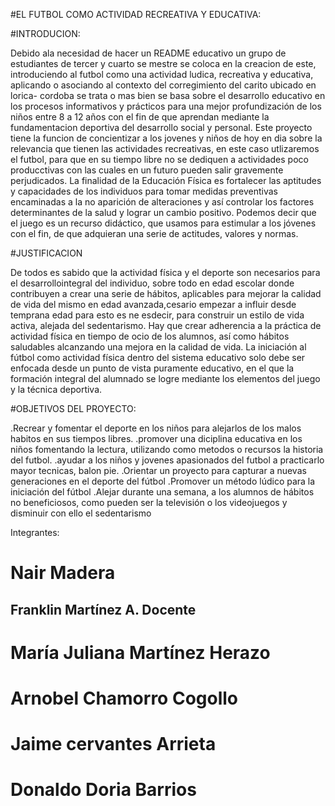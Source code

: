 #EL FUTBOL COMO ACTIVIDAD RECREATIVA Y EDUCATIVA:

#INTRODUCION:

Debido ala necesidad de hacer un README educativo un grupo de estudiantes de tercer y cuarto se mestre se coloca en la creacion de este, introduciendo al futbol como una actividad ludica, recreativa y educativa, aplicando o asociando al contexto del corregimiento del carito ubicado en lorica- cordoba
se trata o mas bien se basa sobre el desarrollo educativo en los procesos informativos y prácticos para una mejor profundización de los niños entre 8 a 12 años con el  fin de que aprendan mediante la fundamentacion  deportiva del desarrollo social y personal.
Este proyecto tiene la funcion de concientizar a los jovenes y niños de hoy en dia sobre la relevancia que tienen las actividades recreativas, en este caso utlizaremos el futbol, para que en su tiempo libre no se dediquen a actividades poco producctivas con las cuales en un futuro pueden salir gravemente perjudicados.
La finalidad de la Educación Física es fortalecer las aptitudes y capacidades de los individuos para tomar medidas preventivas encaminadas a la no aparición de alteraciones y así controlar los factores determinantes de la salud y lograr un cambio positivo.
Podemos decir que el juego es un recurso didáctico, que usamos para estimular a los jóvenes con el fin, de que adquieran una serie de actitudes, valores y normas.

#JUSTIFICACION 

De todos es sabido que la actividad física y el deporte son necesarios para el desarrollointegral del individuo, sobre todo en edad escolar donde contribuyen a crear una serie de hábitos, aplicables para mejorar la calidad de vida del mismo en edad avanzada,cesario empezar a influir desde temprana edad para esto es ne esdecir, para construir un estilo de vida activa, alejada del sedentarismo. Hay que crear adherencia a la práctica de actividad física en tiempo de ocio de los alumnos, así como
hábitos saludables alcanzando una mejora en la calidad de vida. La iniciación al fútbol como actividad física dentro del sistema educativo solo debe ser enfocada desde un punto de vista puramente educativo, en el que la formación integral del alumnado se logre mediante los elementos del juego y la
técnica deportiva.

#OBJETIVOS DEL PROYECTO:

.Recrear y fomentar el deporte en los niños para alejarlos de los malos habitos en sus tiempos libres.
.promover una diciplina educativa en los niños fomentando la lectura, utilizando como metodos o recursos la historia del futbol.
.ayudar a los niños y jovenes apasionados del futbol a practicarlo mayor tecnicas, balon pie.
.Orientar un proyecto para capturar a nuevas generaciones en el deporte del fútbol
.Promover un método lúdico para la iniciación del fútbol
.Alejar durante una semana, a los alumnos de hábitos no beneficiosos, como pueden ser la televisión o los videojuegos y disminuir con ello el sedentarismo


Integrantes: 
# Nair Madera 
## Franklin Martínez A. Docente
# María Juliana Martínez Herazo
# Arnobel Chamorro Cogollo
# Jaime cervantes Arrieta 
# Donaldo Doria Barrios

